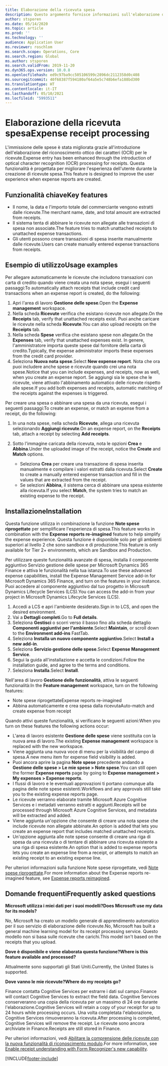 ```yaml
---
title: Elaborazione della ricevuta spesa
description: Questo argomento fornisce informazioni sull'elaborazione del riconoscimento ottico dei caratteri (OCR) per le ricevute. Questa funzionalità è progettata per migliorare l'esperienza dell'utente durante la creazione di ricevute spesa in Microsoft Dynamics 365 Finance.
author: stsporen
ms.date: 05/14/2020
ms.topic: article
ms.prod: ''
ms.technology: ''
audience: Application User
ms.reviewer: roschlom
ms.search.scope: Operations, Core
ms.search.region: Global
ms.author: stsporen
ms.search.validFrom: 2019-11-20
ms.dyn365.ops.version: 10.0.8
ms.openlocfilehash: ed9c97ba9cc505106599c2896dc2112358d0c408
ms.sourcegitcommit: 40f68387f594180af64a5e5c748b6efa188bd300
ms.translationtype: HT
ms.contentlocale: it-IT
ms.lasthandoff: 05/10/2021
ms.locfileid: "5993511"
---
```

# <a name="expense-receipt-processing"></a><span data-ttu-id="75fda-104">Elaborazione della ricevuta spesa</span><span class="sxs-lookup"><span data-stu-id="75fda-104">Expense receipt processing</span></span>

<span data-ttu-id="75fda-105">L'immissione delle spese è stata migliorata grazie all'introduzione dell'elaborazione del riconoscimento ottico dei caratteri (OCR) per le ricevute.</span><span class="sxs-lookup"><span data-stu-id="75fda-105">Expense entry has been enhanced through the introduction of optical character recognition (OCR) processing for receipts.</span></span> <span data-ttu-id="75fda-106">Questa funzionalità è progettata per migliorare l'esperienza dell'utente durante la creazione di ricevute spesa.</span><span class="sxs-lookup"><span data-stu-id="75fda-106">This feature is designed to improve the user experience when expense reports are created.</span></span>

## <a name="key-features"></a><span data-ttu-id="75fda-107">Funzionalità chiave</span><span class="sxs-lookup"><span data-stu-id="75fda-107">Key features</span></span>

- <span data-ttu-id="75fda-108">Il nome, la data e l'importo totale del commerciante vengono estratti dalle ricevute.</span><span class="sxs-lookup"><span data-stu-id="75fda-108">The merchant name, date, and total amount are extracted from receipts.</span></span>
- <span data-ttu-id="75fda-109">Il sistema tenta di abbinare le ricevute non allegate alle transazioni di spesa non associate.</span><span class="sxs-lookup"><span data-stu-id="75fda-109">The feature tries to match unattached receipts to unattached expense transactions.</span></span>
- <span data-ttu-id="75fda-110">Gli utenti possono creare transazioni di spesa inserite manualmente dalle ricevute.</span><span class="sxs-lookup"><span data-stu-id="75fda-110">Users can create manually entered expense transactions from receipts.</span></span>

## <a name="usage-examples"></a><span data-ttu-id="75fda-111">Esempio di utilizzo</span><span class="sxs-lookup"><span data-stu-id="75fda-111">Usage examples</span></span>

<span data-ttu-id="75fda-112">Per allegare automaticamente le ricevute che includono transazioni con carta di credito quando viene creata una nota spese, esegui i seguenti passaggi:</span><span class="sxs-lookup"><span data-stu-id="75fda-112">To automatically attach receipts that include credit card transactions when an expense report is created, do the following:</span></span>

  1. <span data-ttu-id="75fda-113">Apri l'area di lavoro **Gestione delle spese**.</span><span class="sxs-lookup"><span data-stu-id="75fda-113">Open the **Expense management** workspace.</span></span>
  2. <span data-ttu-id="75fda-114">Nella scheda **Ricevute** verifica che esistano ricevute non allegate.</span><span class="sxs-lookup"><span data-stu-id="75fda-114">On the **Receipts** tab, verify that unattached receipts exist.</span></span> <span data-ttu-id="75fda-115">Puoi anche caricare le ricevute nella scheda **Ricevute**.</span><span class="sxs-lookup"><span data-stu-id="75fda-115">You can also upload receipts on the **Receipts** tab.</span></span>
  3. <span data-ttu-id="75fda-116">Nella scheda **Spese** verifica che esistano spese non allegate.</span><span class="sxs-lookup"><span data-stu-id="75fda-116">On the **Expenses** tab, verify that unattached expenses exist.</span></span> <span data-ttu-id="75fda-117">In genere, l'amministratore importa queste spese dal fornitore della carta di credito.</span><span class="sxs-lookup"><span data-stu-id="75fda-117">Typically, the expense administrator imports these expenses from the credit card provider.</span></span>
  4. <span data-ttu-id="75fda-118">Seleziona **Nuova nota spese**.</span><span class="sxs-lookup"><span data-stu-id="75fda-118">Select **New expense report**.</span></span> <span data-ttu-id="75fda-119">Nota che ora puoi includere anche spese e ricevute quando crei una nota spese.</span><span class="sxs-lookup"><span data-stu-id="75fda-119">Notice that you can include expenses, and receipts, now as well, when you create an expense report.</span></span> <span data-ttu-id="75fda-120">Se aggiungi sia le spese che le ricevute, viene attivato l'abbinamento automatico delle ricevute rispetto alle spese.</span><span class="sxs-lookup"><span data-stu-id="75fda-120">If you add both expenses and receipts, automatic matching of the receipts against the expenses is triggered.</span></span>

<span data-ttu-id="75fda-121">Per creare una spesa o abbinare una spesa da una ricevuta, esegui i seguenti passaggi:</span><span class="sxs-lookup"><span data-stu-id="75fda-121">To create an expense, or match an expense from a receipt, do the following:</span></span>

  1. <span data-ttu-id="75fda-122">In una nota spese, nella scheda **Ricevute**, allega una ricevuta selezionando **Aggiungi ricevute**.</span><span class="sxs-lookup"><span data-stu-id="75fda-122">On an expense report, on the **Receipts** tab, attach a receipt by selecting **Add receipts**.</span></span>
  2. <span data-ttu-id="75fda-123">Sotto l'immagine caricata della ricevuta, nota le opzioni **Crea** e **Abbina**.</span><span class="sxs-lookup"><span data-stu-id="75fda-123">Under the uploaded image of the receipt, notice the **Create** and **Match** options.</span></span>

      - <span data-ttu-id="75fda-124">Seleziona **Crea** per creare una transazione di spesa inserita manualmente e compilare i valori estratti dalla ricevuta.</span><span class="sxs-lookup"><span data-stu-id="75fda-124">Select **Create** to create a manually entered expense transaction and fill in the values that are extracted from the receipt.</span></span>
      - <span data-ttu-id="75fda-125">Se selezioni **Abbina**, il sistema cerca di abbinare una spesa esistente alla ricevuta.</span><span class="sxs-lookup"><span data-stu-id="75fda-125">If you select **Match**, the system tries to match an existing expense to the receipt.</span></span>

## <a name="installation"></a><span data-ttu-id="75fda-126">Installazione</span><span class="sxs-lookup"><span data-stu-id="75fda-126">Installation</span></span>

<span data-ttu-id="75fda-127">Questa funzione utilizza in combinazione la funzione **Note spese riprogettate** per semplificare l'esperienza di spesa.</span><span class="sxs-lookup"><span data-stu-id="75fda-127">This feature works in combination with the **Expense reports re-imagined** feature to help simplify the expense experience.</span></span> <span data-ttu-id="75fda-128">Questa funzione è disponibile solo per gli ambienti superiori al livello 2 che sono sandbox e di produzione.</span><span class="sxs-lookup"><span data-stu-id="75fda-128">This feature is only available for Tier 2+ environments, which are Sandbox and Production.</span></span>

<span data-ttu-id="75fda-129">Per utilizzare queste funzionalità avanzate di spesa, installa il componente aggiuntivo Servizio gestione delle spese per Microsoft Dynamics 365 Finance e attiva le funzionalità nella tua istanza.</span><span class="sxs-lookup"><span data-stu-id="75fda-129">To use these advanced expense capabilities, install the Expense Management Service add-in for Microsoft Dynamics 365 Finance, and turn on the features in your instance.</span></span> <span data-ttu-id="75fda-130">Puoi accedere al componente aggiuntivo dal tuo progetto in Microsoft Dynamics Lifecycle Services (LCS).</span><span class="sxs-lookup"><span data-stu-id="75fda-130">You can access the add-in from your project in Microsoft Dynamics Lifecycle Services (LCS).</span></span>

1. <span data-ttu-id="75fda-131">Accedi a LCS e apri l'ambiente desiderato.</span><span class="sxs-lookup"><span data-stu-id="75fda-131">Sign in to LCS, and open the desired environment.</span></span>
2. <span data-ttu-id="75fda-132">Vai a **Dettagli completi**.</span><span class="sxs-lookup"><span data-stu-id="75fda-132">Go to **Full details**.</span></span>
3. <span data-ttu-id="75fda-133">Seleziona **Gestisci** o scorri verso il basso fino alla scheda dettaglio **Componenti aggiuntivi per l'ambiente**.</span><span class="sxs-lookup"><span data-stu-id="75fda-133">Select **Maintain**, or scroll down to the **Environment add-ins** FastTab.</span></span>
4. <span data-ttu-id="75fda-134">Seleziona **Installa un nuovo componente aggiuntivo**.</span><span class="sxs-lookup"><span data-stu-id="75fda-134">Select **Install a new add-in**.</span></span>
5. <span data-ttu-id="75fda-135">Seleziona **Servizio gestione delle spese**.</span><span class="sxs-lookup"><span data-stu-id="75fda-135">Select **Expense Management Service**.</span></span>
6. <span data-ttu-id="75fda-136">Segui la guida all'installazione e accetta le condizioni.</span><span class="sxs-lookup"><span data-stu-id="75fda-136">Follow the installation guide, and agree to the terms and conditions.</span></span>
7. <span data-ttu-id="75fda-137">Seleziona **Installa**.</span><span class="sxs-lookup"><span data-stu-id="75fda-137">Select **Install**.</span></span>

<span data-ttu-id="75fda-138">Nell'area di lavoro **Gestione delle funzionalità**, attiva le seguenti funzionalità:</span><span class="sxs-lookup"><span data-stu-id="75fda-138">In the **Feature management** workspace, turn on the following features:</span></span>

- <span data-ttu-id="75fda-139">Note spese riprogettate</span><span class="sxs-lookup"><span data-stu-id="75fda-139">Expense reports re-imagined</span></span>
- <span data-ttu-id="75fda-140">Abbina automaticamente e crea spesa dalla ricevuta</span><span class="sxs-lookup"><span data-stu-id="75fda-140">Auto-match and create expense from receipt</span></span>

<span data-ttu-id="75fda-141">Quando attivi queste funzionalità, si verificano le seguenti azioni:</span><span class="sxs-lookup"><span data-stu-id="75fda-141">When you turn on these features the following actions occur:</span></span>

- <span data-ttu-id="75fda-142">L'area di lavoro esistente **Gestione delle spese** viene sostituita con la nuova area di lavoro.</span><span class="sxs-lookup"><span data-stu-id="75fda-142">The existing **Expense management** workspace is replaced with the new workspace.</span></span>
- <span data-ttu-id="75fda-143">Viene aggiunta una nuova voce di menu per la visibilità del campo di spesa.</span><span class="sxs-lookup"><span data-stu-id="75fda-143">A new menu item for expense field visibility is added.</span></span>
- <span data-ttu-id="75fda-144">Puoi ancora aprire la pagina **Note spese** precedente andando a **Gestione delle spese > Le mie spese > Note spese**.</span><span class="sxs-lookup"><span data-stu-id="75fda-144">You can still open the former **Expense reports** page by going to **Expense management > My expenses > Expense reports**.</span></span>
- <span data-ttu-id="75fda-145">I flussi di lavoro e le eventuali approvazioni ti portano comunque alla pagina delle note spese esistenti.</span><span class="sxs-lookup"><span data-stu-id="75fda-145">Workflows and any approvals still take you to the existing expense reports page.</span></span>
- <span data-ttu-id="75fda-146">Le ricevute verranno elaborate tramite Microsoft Azure Cognitive Services e i metadati verranno estratti e aggiunti.</span><span class="sxs-lookup"><span data-stu-id="75fda-146">Receipts will be processed through Microsoft Azure Cognitive Services, and metadata will be extracted and added.</span></span>
- <span data-ttu-id="75fda-147">Viene aggiunta un'opzione che consente di creare una nota spese che include ricevute non allegate abbinate.</span><span class="sxs-lookup"><span data-stu-id="75fda-147">An option is added that lets you create an expense report that includes matched unattached receipts.</span></span>
- <span data-ttu-id="75fda-148">Un'opzione aggiunta alle note spese consente di creare una riga di spesa da una ricevuta o di tentare di abbinare una ricevuta esistente a una riga di spesa esistente.</span><span class="sxs-lookup"><span data-stu-id="75fda-148">An option that is added to expense reports lets you create an expense line from a receipt, or attempts to match an existing receipt to an existing expense line.</span></span>

<span data-ttu-id="75fda-149">Per ulteriori informazioni sulla funzione Note spese riprogettate, vedi [Note spese riprogettate](ExpenseWorkspaceNew.md).</span><span class="sxs-lookup"><span data-stu-id="75fda-149">For more information about the Expense reports re-imagined feature, see [Expense reports reimagined](ExpenseWorkspaceNew.md).</span></span>

## <a name="frequently-asked-questions"></a><span data-ttu-id="75fda-150">Domande frequenti</span><span class="sxs-lookup"><span data-stu-id="75fda-150">Frequently asked questions</span></span>

<span data-ttu-id="75fda-151">**Microsoft utilizza i miei dati per i suoi modelli?**</span><span class="sxs-lookup"><span data-stu-id="75fda-151">**Does Microsoft use my data for its models?**</span></span>

<span data-ttu-id="75fda-152">No, Microsoft ha creato un modello generale di apprendimento automatico per il suo servizio di elaborazione delle ricevute.</span><span class="sxs-lookup"><span data-stu-id="75fda-152">No, Microsoft has built a general machine learning model for its receipt processing service.</span></span> <span data-ttu-id="75fda-153">Questo modello non si basa sulle ricevute che carichi.</span><span class="sxs-lookup"><span data-stu-id="75fda-153">This model isn't based on the receipts that you upload.</span></span>

<span data-ttu-id="75fda-154">**Dove è disponibile e viene elaborata questa funzione?**</span><span class="sxs-lookup"><span data-stu-id="75fda-154">**Where is this feature available and processed?**</span></span>

<span data-ttu-id="75fda-155">Attualmente sono supportati gli Stati Uniti.</span><span class="sxs-lookup"><span data-stu-id="75fda-155">Currently, the United States is supported.</span></span>

<span data-ttu-id="75fda-156">**Dove vanno le mie ricevute?**</span><span class="sxs-lookup"><span data-stu-id="75fda-156">**Where do my receipts go?**</span></span>

<span data-ttu-id="75fda-157">Finance contatta Cognitive Services per estrarre i dati sul campo.</span><span class="sxs-lookup"><span data-stu-id="75fda-157">Finance will contact Cognitive Services to extract the field data.</span></span> <span data-ttu-id="75fda-158">Cognitive Services conserveranno una copia della ricevuta per un massimo di 24 ore durante l'elaborazione.</span><span class="sxs-lookup"><span data-stu-id="75fda-158">Cognitive Services will retain a copy of your receipt for up to 24 hours while processing occurs.</span></span> <span data-ttu-id="75fda-159">Una volta completata l'elaborazione, Cognitive Services rimuoveranno la ricevuta.</span><span class="sxs-lookup"><span data-stu-id="75fda-159">After processing is completed, Cognitive Services will remove the receipt.</span></span> <span data-ttu-id="75fda-160">Le ricevute sono ancora archiviate in Finance.</span><span class="sxs-lookup"><span data-stu-id="75fda-160">Receipts are still stored in Finance.</span></span>

<span data-ttu-id="75fda-161">Per ulteriori informazioni, vedi [Abilitare la comprensione delle ricevute con la nuova funzionalità di riconoscimento modulo](https://azure.microsoft.com/blog/enable-receipt-understanding-with-form-recognizer-s-new-capability/).</span><span class="sxs-lookup"><span data-stu-id="75fda-161">For more information, see [Enable receipt understanding with Form Recognizer's new capability](https://azure.microsoft.com/blog/enable-receipt-understanding-with-form-recognizer-s-new-capability/).</span></span>


[!INCLUDE[footer-include](../includes/footer-banner.md)]